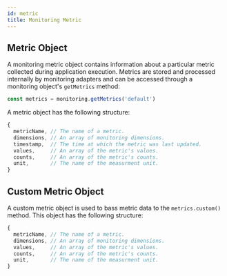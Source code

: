 ```yaml
---
id: metric
title: Monitoring Metric
---
```


## Metric Object

A monitoring metric object contains information about a particular metric collected during application execution. Metrics are stored and processed internally by monitoring adapters and can be accessed through a monitoring object's `getMetrics` method:

```js
const metrics = monitoring.getMetrics('default')
```

A metric object has the following structure:

```js
{
  metricName, // The name of a metric.
  dimensions, // An array of monitoring dimensions.
  timestamp,  // The time at which the metric was last updated.
  values,     // An array of the metric's values.
  counts,     // An array of the metric's counts.
  unit,       // The name of the measurment unit.
}
```

## Custom Metric Object

A custom metric object is used to bass metric data to the `metrics.custom()` method. This object has the following structure:

```js
{
  metricName, // The name of a metric.
  dimensions, // An array of monitoring dimensions.
  values,     // An array of the metric's values.
  counts,     // An array of the metric's counts.
  unit,       // The name of the measurment unit.
}
```
